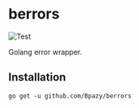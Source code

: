 # berrors
![Test](https://github.com/Bpazy/berrors/workflows/Test/badge.svg)

Golang error wrapper.

## Installation
```
go get -u github.com/Bpazy/berrors
```
